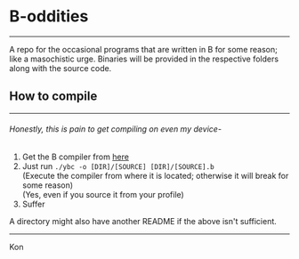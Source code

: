 # B-oddities
---

A repo for the occasional programs that are written in B for some reason; like a masochistic urge.
Binaries will be provided in the respective folders along with the source code.
<br />

## How to compile
---
###### Honestly, this is pain to get compiling on even my device-

1) Get the B compiler from [here](https://github.com/Leushenko/ybc)
2) Just run `./ybc -o [DIR]/[SOURCE] [DIR]/[SOURCE].b`\
(Execute the compiler from where it is located; otherwise it will break for some reason)\
(Yes, even if you source it from your profile)
3) Suffer

A directory might also have another README if the above isn't sufficient.

---
Kon 
